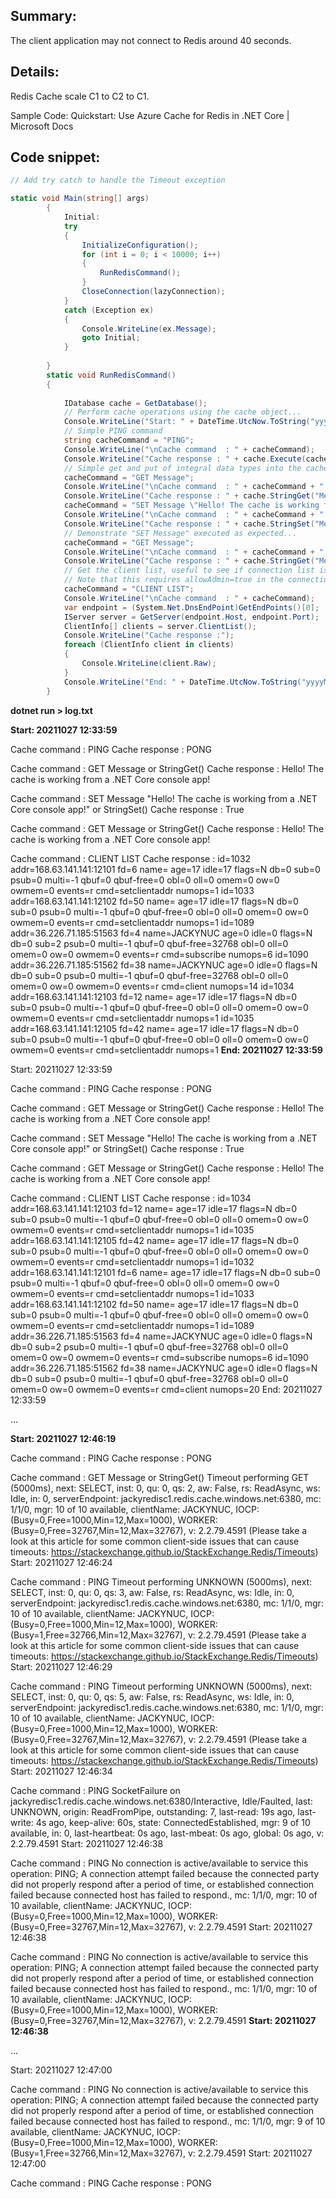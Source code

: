 ## Summary:

The client application may not connect to Redis around 40 seconds.

## Details:

Redis Cache scale C1 to C2 to C1.

Sample Code: Quickstart: Use Azure Cache for Redis in .NET Core | Microsoft Docs

## Code snippet:

``` C#
// Add try catch to handle the Timeout exception

static void Main(string[] args)
        {
            Initial:
            try
            {
                InitializeConfiguration();
                for (int i = 0; i < 10000; i++)
                {
                    RunRedisCommand();
                }
                CloseConnection(lazyConnection);           
            }
            catch (Exception ex)
            {
                Console.WriteLine(ex.Message);
                goto Initial;
            }            
            
        }
        static void RunRedisCommand()
        {
            
            IDatabase cache = GetDatabase();
            // Perform cache operations using the cache object...
            Console.WriteLine("Start: " + DateTime.UtcNow.ToString("yyyyMMdd HH:mm:ss"));
            // Simple PING command
            string cacheCommand = "PING";
            Console.WriteLine("\nCache command  : " + cacheCommand);
            Console.WriteLine("Cache response : " + cache.Execute(cacheCommand).ToString());
            // Simple get and put of integral data types into the cache
            cacheCommand = "GET Message";
            Console.WriteLine("\nCache command  : " + cacheCommand + " or StringGet()");
            Console.WriteLine("Cache response : " + cache.StringGet("Message").ToString());
            cacheCommand = "SET Message \"Hello! The cache is working from a .NET Core console app!\"";
            Console.WriteLine("\nCache command  : " + cacheCommand + " or StringSet()");
            Console.WriteLine("Cache response : " + cache.StringSet("Message", "Hello! The cache is working from a .NET Core console app!").ToString());
            // Demonstrate "SET Message" executed as expected...
            cacheCommand = "GET Message";
            Console.WriteLine("\nCache command  : " + cacheCommand + " or StringGet()");
            Console.WriteLine("Cache response : " + cache.StringGet("Message").ToString());
            // Get the client list, useful to see if connection list is growing...
            // Note that this requires allowAdmin=true in the connection string
            cacheCommand = "CLIENT LIST";
            Console.WriteLine("\nCache command  : " + cacheCommand);
            var endpoint = (System.Net.DnsEndPoint)GetEndPoints()[0];
            IServer server = GetServer(endpoint.Host, endpoint.Port);
            ClientInfo[] clients = server.ClientList();
            Console.WriteLine("Cache response :");
            foreach (ClientInfo client in clients)
            {
                Console.WriteLine(client.Raw);
            }
            Console.WriteLine("End: " + DateTime.UtcNow.ToString("yyyyMMdd HH:mm:ss"));
        }
```


**dotnet run > log.txt**

**Start: 20211027 12:33:59**

Cache command  : PING
Cache response : PONG

Cache command  : GET Message or StringGet()
Cache response : Hello! The cache is working from a .NET Core console app!

Cache command  : SET Message "Hello! The cache is working from a .NET Core console app!" or StringSet()
Cache response : True

Cache command  : GET Message or StringGet()
Cache response : Hello! The cache is working from a .NET Core console app!

Cache command  : CLIENT LIST
Cache response :
id=1032 addr=168.63.141.141:12101 fd=6 name= age=17 idle=17 flags=N db=0 sub=0 psub=0 multi=-1 qbuf=0 qbuf-free=0 obl=0 oll=0 omem=0 ow=0 owmem=0 events=r cmd=setclientaddr numops=1
id=1033 addr=168.63.141.141:12102 fd=50 name= age=17 idle=17 flags=N db=0 sub=0 psub=0 multi=-1 qbuf=0 qbuf-free=0 obl=0 oll=0 omem=0 ow=0 owmem=0 events=r cmd=setclientaddr numops=1
id=1089 addr=36.226.71.185:51563 fd=4 name=JACKYNUC age=0 idle=0 flags=N db=0 sub=2 psub=0 multi=-1 qbuf=0 qbuf-free=32768 obl=0 oll=0 omem=0 ow=0 owmem=0 events=r cmd=subscribe numops=6
id=1090 addr=36.226.71.185:51562 fd=38 name=JACKYNUC age=0 idle=0 flags=N db=0 sub=0 psub=0 multi=-1 qbuf=0 qbuf-free=32768 obl=0 oll=0 omem=0 ow=0 owmem=0 events=r cmd=client numops=14
id=1034 addr=168.63.141.141:12103 fd=12 name= age=17 idle=17 flags=N db=0 sub=0 psub=0 multi=-1 qbuf=0 qbuf-free=0 obl=0 oll=0 omem=0 ow=0 owmem=0 events=r cmd=setclientaddr numops=1
id=1035 addr=168.63.141.141:12105 fd=42 name= age=17 idle=17 flags=N db=0 sub=0 psub=0 multi=-1 qbuf=0 qbuf-free=0 obl=0 oll=0 omem=0 ow=0 owmem=0 events=r cmd=setclientaddr numops=1
**End: 20211027 12:33:59**

Start: 20211027 12:33:59

Cache command  : PING
Cache response : PONG

Cache command  : GET Message or StringGet()
Cache response : Hello! The cache is working from a .NET Core console app!

Cache command  : SET Message "Hello! The cache is working from a .NET Core console app!" or StringSet()
Cache response : True

Cache command  : GET Message or StringGet()
Cache response : Hello! The cache is working from a .NET Core console app!

Cache command  : CLIENT LIST
Cache response :
id=1034 addr=168.63.141.141:12103 fd=12 name= age=17 idle=17 flags=N db=0 sub=0 psub=0 multi=-1 qbuf=0 qbuf-free=0 obl=0 oll=0 omem=0 ow=0 owmem=0 events=r cmd=setclientaddr numops=1
id=1035 addr=168.63.141.141:12105 fd=42 name= age=17 idle=17 flags=N db=0 sub=0 psub=0 multi=-1 qbuf=0 qbuf-free=0 obl=0 oll=0 omem=0 ow=0 owmem=0 events=r cmd=setclientaddr numops=1
id=1032 addr=168.63.141.141:12101 fd=6 name= age=17 idle=17 flags=N db=0 sub=0 psub=0 multi=-1 qbuf=0 qbuf-free=0 obl=0 oll=0 omem=0 ow=0 owmem=0 events=r cmd=setclientaddr numops=1
id=1033 addr=168.63.141.141:12102 fd=50 name= age=17 idle=17 flags=N db=0 sub=0 psub=0 multi=-1 qbuf=0 qbuf-free=0 obl=0 oll=0 omem=0 ow=0 owmem=0 events=r cmd=setclientaddr numops=1
id=1089 addr=36.226.71.185:51563 fd=4 name=JACKYNUC age=0 idle=0 flags=N db=0 sub=2 psub=0 multi=-1 qbuf=0 qbuf-free=32768 obl=0 oll=0 omem=0 ow=0 owmem=0 events=r cmd=subscribe numops=6
id=1090 addr=36.226.71.185:51562 fd=38 name=JACKYNUC age=0 idle=0 flags=N db=0 sub=0 psub=0 multi=-1 qbuf=0 qbuf-free=32768 obl=0 oll=0 omem=0 ow=0 owmem=0 events=r cmd=client numops=20
End: 20211027 12:33:59

…

**Start: 20211027 12:46:19**

Cache command  : PING
Cache response : PONG

Cache command  : GET Message or StringGet()
Timeout performing GET (5000ms), next: SELECT, inst: 0, qu: 0, qs: 2, aw: False, rs: ReadAsync, ws: Idle, in: 0, serverEndpoint: jackyredisc1.redis.cache.windows.net:6380, mc: 1/1/0, mgr: 10 of 10 available, clientName: JACKYNUC, IOCP: (Busy=0,Free=1000,Min=12,Max=1000), WORKER: (Busy=0,Free=32767,Min=12,Max=32767), v: 2.2.79.4591 (Please take a look at this article for some common client-side issues that can cause timeouts: https://stackexchange.github.io/StackExchange.Redis/Timeouts)
Start: 20211027 12:46:24

Cache command  : PING
Timeout performing UNKNOWN (5000ms), next: SELECT, inst: 0, qu: 0, qs: 3, aw: False, rs: ReadAsync, ws: Idle, in: 0, serverEndpoint: jackyredisc1.redis.cache.windows.net:6380, mc: 1/1/0, mgr: 10 of 10 available, clientName: JACKYNUC, IOCP: (Busy=0,Free=1000,Min=12,Max=1000), WORKER: (Busy=1,Free=32766,Min=12,Max=32767), v: 2.2.79.4591 (Please take a look at this article for some common client-side issues that can cause timeouts: https://stackexchange.github.io/StackExchange.Redis/Timeouts)
Start: 20211027 12:46:29

Cache command  : PING
Timeout performing UNKNOWN (5000ms), next: SELECT, inst: 0, qu: 0, qs: 5, aw: False, rs: ReadAsync, ws: Idle, in: 0, serverEndpoint: jackyredisc1.redis.cache.windows.net:6380, mc: 1/1/0, mgr: 10 of 10 available, clientName: JACKYNUC, IOCP: (Busy=0,Free=1000,Min=12,Max=1000), WORKER: (Busy=0,Free=32767,Min=12,Max=32767), v: 2.2.79.4591 (Please take a look at this article for some common client-side issues that can cause timeouts: https://stackexchange.github.io/StackExchange.Redis/Timeouts)
Start: 20211027 12:46:34

Cache command  : PING
SocketFailure on jackyredisc1.redis.cache.windows.net:6380/Interactive, Idle/Faulted, last: UNKNOWN, origin: ReadFromPipe, outstanding: 7, last-read: 19s ago, last-write: 4s ago, keep-alive: 60s, state: ConnectedEstablished, mgr: 9 of 10 available, in: 0, last-heartbeat: 0s ago, last-mbeat: 0s ago, global: 0s ago, v: 2.2.79.4591
Start: 20211027 12:46:38

Cache command  : PING
No connection is active/available to service this operation: PING; A connection attempt failed because the connected party did not properly respond after a period of time, or established connection failed because connected host has failed to respond., mc: 1/1/0, mgr: 10 of 10 available, clientName: JACKYNUC, IOCP: (Busy=0,Free=1000,Min=12,Max=1000), WORKER: (Busy=0,Free=32767,Min=12,Max=32767), v: 2.2.79.4591
Start: 20211027 12:46:38

Cache command  : PING
No connection is active/available to service this operation: PING; A connection attempt failed because the connected party did not properly respond after a period of time, or established connection failed because connected host has failed to respond., mc: 1/1/0, mgr: 10 of 10 available, clientName: JACKYNUC, IOCP: (Busy=0,Free=1000,Min=12,Max=1000), WORKER: (Busy=0,Free=32767,Min=12,Max=32767), v: 2.2.79.4591
**Start: 20211027 12:46:38**


…

Start: 20211027 12:47:00

Cache command  : PING
No connection is active/available to service this operation: PING; A connection attempt failed because the connected party did not properly respond after a period of time, or established connection failed because connected host has failed to respond., mc: 1/1/0, mgr: 9 of 10 available, clientName: JACKYNUC, IOCP: (Busy=0,Free=1000,Min=12,Max=1000), WORKER: (Busy=1,Free=32766,Min=12,Max=32767), v: 2.2.79.4591
Start: 20211027 12:47:00

Cache command  : PING
Cache response : PONG
